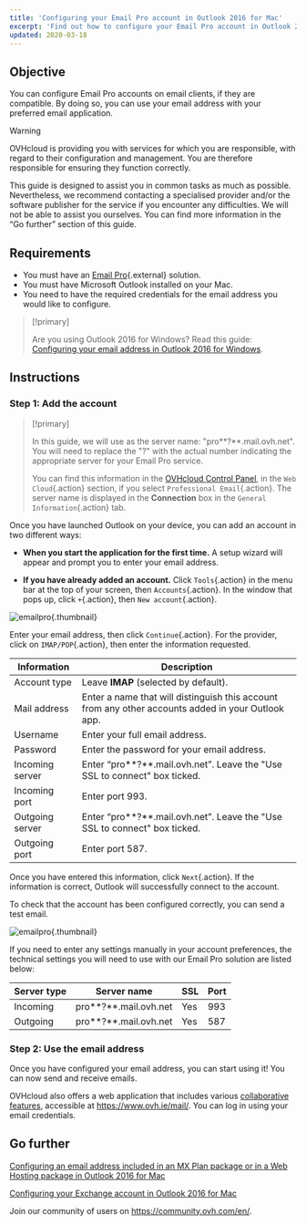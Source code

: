 ```yaml
---
title: 'Configuring your Email Pro account in Outlook 2016 for Mac'
excerpt: 'Find out how to configure your Email Pro account in Outlook 2016 for Mac.'
updated: 2020-03-18
---
```


## Objective

You can configure Email Pro accounts on email clients, if they are compatible. By doing so, you can use your email address with your preferred email application.

> [!warning]
>OVHcloud is providing you with services for which you are responsible, with regard to their configuration and management. You are therefore responsible for ensuring they function correctly.
>
>This guide is designed to assist you in common tasks as much as possible. Nevertheless, we recommend contacting a specialised provider and/or the software publisher for the service if you encounter any difficulties. We will not be able to assist you ourselves. You can find more information in the “Go further” section of this guide.
>

## Requirements

- You must have an [Email Pro](https://www.ovhcloud.com/en-ie/emails/email-pro/){.external} solution.
- You must have Microsoft Outlook installed on your Mac.
- You need to have the required credentials for the email address you would like to configure.

> [!primary]
>
> Are you using Outlook 2016 for Windows? Read this guide: [Configuring your email address in Outlook 2016 for Windows](how_to_configure_outlook_20163.).
>

## Instructions

### Step 1: Add the account

> [!primary]
>
> In this guide, we will use as the server name: "pro**?**.mail.ovh.net". You will need to replace the "?" with the actual number indicating the appropriate server for your Email Pro service.
> 
> You can find this information in the [OVHcloud Control Panel](https://www.ovh.com/auth/?action=gotomanager&from=https://www.ovh.ie/&ovhSubsidiary=ie), in the `Web Cloud`{.action} section, if you select `Professional Email`{.action}. The server name is displayed in the **Connection** box in the `General Information`{.action} tab.
>
Once you have launched Outlook on your device, you can add an account in two different ways:

- **When you start the application for the first time.** A setup wizard will appear and prompt you to enter your email address.

- **If you have already added an account.** Click `Tools`{.action} in the menu bar at the top of your screen, then `Accounts`{.action}. In the window that pops up, click `+`{.action}, then `New account`{.action}.

![emailpro](configuration-outlook-2016-mac-step1.png){.thumbnail}

Enter your email address, then click `Continue`{.action}. For the provider, click on `IMAP/POP`{.action}, then enter the information requested.

|Information|Description|
|---|---|
|Account type|Leave **IMAP** (selected by default).|
|Mail address|Enter a name that will distinguish this account from any other accounts added in your Outlook app.|
|Username|Enter your full email address.|
|Password|Enter the password for your email address.|
|Incoming server|Enter “pro**?**.mail.ovh.net”. Leave the "Use SSL to connect" box ticked.|
|Incoming port|Enter port 993.|
|Outgoing server|Enter “pro**?**.mail.ovh.net”. Leave the "Use SSL to connect" box ticked.|
|Outgoing port|Enter port 587.|

Once you have entered this information, click `Next`{.action}. If the information is correct, Outlook will successfully connect to the account.

To check that the account has been configured correctly, you can send a test email.

![emailpro](configuration-outlook-2016-mac-step2.png){.thumbnail}

If you need to enter any settings manually in your account preferences, the technical settings you will need to use with our Email Pro solution are listed below:

|Server type|Server name|SSL|Port|
|---|---|---|---|
|Incoming|pro**?**.mail.ovh.net|Yes|993|
|Outgoing|pro**?**.mail.ovh.net|Yes|587|

### Step 2: Use the email address

Once you have configured your email address, you can start using it! You can now send and receive emails.

OVHcloud also offers a web application that includes various [collaborative features](https://www.ovhcloud.com/en-ie/emails/), accessible at <https://www.ovh.ie/mail/>. You can log in using your email credentials.

## Go further

[Configuring an email address included in an MX Plan package or in a Web Hosting package in Outlook 2016 for Mac](how_to_configure_outlook_2016_mac1.)

[Configuring your Exchange account in Outlook 2016 for Mac](how_to_configure_outlook_2016_mac2.)

Join our community of users on <https://community.ovh.com/en/>.